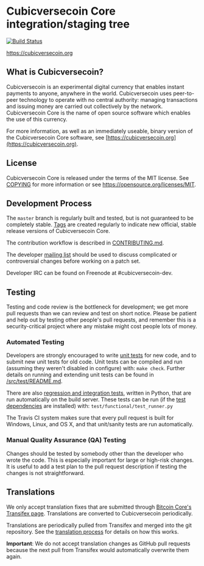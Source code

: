 Cubicversecoin Core integration/staging tree
=====================================

[![Build Status](https://travis-ci.org/cubicversecoin-project/cubicversecoin.svg?branch=master)](https://travis-ci.org/cubicversecoin-project/cubicversecoin)

https://cubicversecoin.org

What is Cubicversecoin?
----------------

Cubicversecoin is an experimental digital currency that enables instant payments to
anyone, anywhere in the world. Cubicversecoin uses peer-to-peer technology to operate
with no central authority: managing transactions and issuing money are carried
out collectively by the network. Cubicversecoin Core is the name of open source
software which enables the use of this currency.

For more information, as well as an immediately useable, binary version of
the Cubicversecoin Core software, see [https://cubicversecoin.org](https://cubicversecoin.org).

License
-------

Cubicversecoin Core is released under the terms of the MIT license. See [COPYING](COPYING) for more
information or see https://opensource.org/licenses/MIT.

Development Process
-------------------

The `master` branch is regularly built and tested, but is not guaranteed to be
completely stable. [Tags](https://github.com/cubicversecoin-project/cubicversecoin/tags) are created
regularly to indicate new official, stable release versions of Cubicversecoin Core.

The contribution workflow is described in [CONTRIBUTING.md](CONTRIBUTING.md).

The developer [mailing list](https://groups.google.com/forum/#!forum/cubicversecoin-dev)
should be used to discuss complicated or controversial changes before working
on a patch set.

Developer IRC can be found on Freenode at #cubicversecoin-dev.

Testing
-------

Testing and code review is the bottleneck for development; we get more pull
requests than we can review and test on short notice. Please be patient and help out by testing
other people's pull requests, and remember this is a security-critical project where any mistake might cost people
lots of money.

### Automated Testing

Developers are strongly encouraged to write [unit tests](src/test/README.md) for new code, and to
submit new unit tests for old code. Unit tests can be compiled and run
(assuming they weren't disabled in configure) with: `make check`. Further details on running
and extending unit tests can be found in [/src/test/README.md](/src/test/README.md).

There are also [regression and integration tests](/test), written
in Python, that are run automatically on the build server.
These tests can be run (if the [test dependencies](/test) are installed) with: `test/functional/test_runner.py`

The Travis CI system makes sure that every pull request is built for Windows, Linux, and OS X, and that unit/sanity tests are run automatically.

### Manual Quality Assurance (QA) Testing

Changes should be tested by somebody other than the developer who wrote the
code. This is especially important for large or high-risk changes. It is useful
to add a test plan to the pull request description if testing the changes is
not straightforward.

Translations
------------

We only accept translation fixes that are submitted through [Bitcoin Core's Transifex page](https://www.transifex.com/projects/p/bitcoin/).
Translations are converted to Cubicversecoin periodically.

Translations are periodically pulled from Transifex and merged into the git repository. See the
[translation process](doc/translation_process.md) for details on how this works.

**Important**: We do not accept translation changes as GitHub pull requests because the next
pull from Transifex would automatically overwrite them again.
